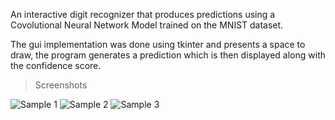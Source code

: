 An interactive digit recognizer that produces predictions using a Covolutional Neural Network Model trained on the MNIST dataset.

The gui implementation was done using tkinter and presents a space to draw, the program generates a prediction which is then displayed along with the confidence score.
<br>

>Screenshots

![ Sample 1 ](https://user-images.githubusercontent.com/54933414/197961190-f6748d7e-a859-4fc4-9b3e-c34c8aa60018.png)
![ Sample 2 ](https://user-images.githubusercontent.com/54933414/197961218-e1dc2fcd-09fe-42b4-9084-7ebe6f4b5a5c.png)
![ Sample 3 ](https://user-images.githubusercontent.com/54933414/197961245-d4b53e60-3854-4124-82e4-29249fdb1e58.png)
